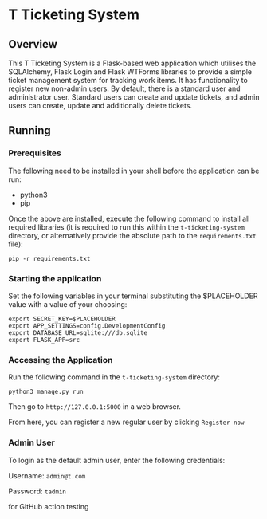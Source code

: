 <!-- TODO: Add default ticket records in init.py -->

# T Ticketing System

## Overview

This T Ticketing System is a Flask-based web application which utilises the SQLAlchemy, Flask Login and Flask WTForms libraries to provide a simple ticket management system for tracking work items. It has functionality to register new non-admin users. By default, there is a standard user and administrator user. Standard users can create and update tickets, and admin users can create, update and additionally delete tickets.

## Running

### Prerequisites

The following need to be installed in your shell before the application can be run:

- python3
- pip

Once the above are installed, execute the following command to install all required libraries (it is required to run this within the `t-ticketing-system` directory, or alternatively provide the absolute path to the `requirements.txt` file):
```
pip -r requirements.txt
```

### Starting the application

Set the following variables in your terminal substituting the $PLACEHOLDER value with a value of your choosing:
```
export SECRET_KEY=$PLACEHOLDER
export APP_SETTINGS=config.DevelopmentConfig
export DATABASE_URL=sqlite:///db.sqlite
export FLASK_APP=src
```

### Accessing the Application

Run the following command in the `t-ticketing-system` directory:
```
python3 manage.py run
```

Then go to `http://127.0.0.1:5000` in a web browser.

From here, you can register a new regular user by clicking `Register now`

### Admin User

To login as the default admin user, enter the following credentials:

Username: `admin@t.com`

Password: `tadmin`

for GitHub action testing